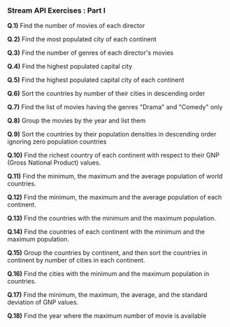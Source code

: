### Stream API Exercises : Part I

**Q.1)** Find the number of movies of each director

**Q.2)** Find the most populated city of each continent

**Q.3)** Find the number of genres of each director's movies

**Q.4)** Find the highest populated capital city

**Q.5)** Find the highest populated capital city of each continent

**Q.6)** Sort the countries by number of their cities in descending order

**Q.7)** Find the list of movies having the genres "Drama" and "Comedy" only

**Q.8)** Group the movies by the year and list them

**Q.9)** Sort the countries by their population densities in descending order ignoring zero population
countries

**Q.10)** Find the richest country of each continent with respect to their GNP (Gross National Product)
values.

**Q.11)** Find the minimum, the maximum and the average population of world countries.

**Q.12)** Find the minimum, the maximum and the average population of each continent.

**Q.13)** Find the countries with the minimum and the maximum population.

**Q.14)** Find the countries of each continent with the minimum and the maximum population.

**Q.15)** Group the countries by continent, and then sort the countries in continent by number of cities
in each continent.

**Q.16)** Find the cities with the minimum and the maximum population in countries.

**Q.17)** Find the minimum, the maximum, the average, and the standard deviation of GNP values.

**Q.18)** Find the year where the maximum number of movie is available


